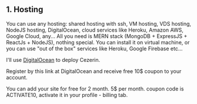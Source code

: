 ## 1. Hosting

You can use any hosting: shared hosting with ssh, VM hosting, VDS hosting, NodeJS hosting, DigitalOcean, cloud services like Heroku, Amazon AWS, Google Cloud, any...
All you need is MERN stack (MongoDB + ExpressJS + ReactJs + NodeJS), nothing special.
You can install it on virtual machine, or you can use "out of the box" services like Heroku, Google Firebase etc...

I'll use [DigitalOcean](https://m.do.co/c/a1d5495e08b2) to deploy Cezerin.

Register by this link at DigitalOcean and receive free 10\$ coupon to your account.

You can add your site for free for 2 month. 5\$ per month.
coupon code is ACTIVATE10, activate it in your profile - billing tab.
